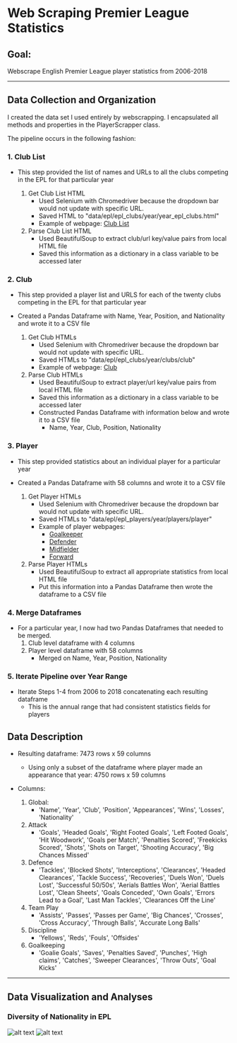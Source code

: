 # **Web Scraping Premier League Statistics**

## **Goal**:
Webscrape English Premier League player statistics from 2006-2018
___
## **Data Collection and Organization**

I created the data set I used entirely by webscrapping. I encapsulated all methods and properties in the PlayerScrapper class.

The pipeline occurs in the following fashion:
### 1. Club List
* This step provided the list of names and URLs to all the clubs competing in the EPL for that particular year

    1. Get Club List HTML
        * Used Selenium with Chromedriver because the dropdown bar would not update with specific URL. 
        * Saved HTML to "data/epl/epl_clubs/year/year_epl_clubs.html"
        * Example of webpage: [Club List](https://www.premierleague.com/clubs?se=210)
    2. Parse Club List HTML
        * Used BeautifulSoup to extract club/url key/value pairs from local HTML file
        * Saved this information as a dictionary in a class variable to be accessed later
            
### 2. Club
* This step provided a player list and URLS for each of the twenty clubs competing in the EPL for that particular year
* Created a Pandas Dataframe with Name, Year, Position, and Nationality and wrote it to a CSV file
    
    1. Get Club HTMLs
        * Used Selenium with Chromedriver because the dropdown bar would not update with specific URL.
        * Saved HTMLs to "data/epl/epl_clubs/year/clubs/club"
        * Example of webpage: [Club](https://www.premierleague.com/clubs/10/Liverpool/squad?se=210)
    2. Parse Club HTMLs
        * Used BeautifulSoup to extract player/url key/value pairs from local HTML file
        * Saved this information as a dictionary in a class variable to be accessed later
        * Constructed Pandas Dataframe with information below and wrote it to a CSV file
            * Name, Year, Club, Position, Nationality
            
### 3. Player
* This step provided statistics about an individual player for a particular year
* Created a Pandas Dataframe with 58 columns and wrote it to a CSV file
    
    1. Get Player HTMLs
        * Used Selenium with Chromedriver because the dropdown bar would not update with specific URL.
        * Saved HTMLs to "data/epl/epl_players/year/players/player"
        * Example of player webpages: 
            * [Goalkeeper](https://www.premierleague.com/players/4664/Hugo-Lloris/stats?co=1&se=210)
            * [Defender](https://www.premierleague.com/players/5140/Virgil-van-Dijk/stats?co=1&se=210)
            * [Midfielder](https://www.premierleague.com/players/3920/Paul-Pogba/stats?co=1&se=210)
            * [Forward](https://www.premierleague.com/players/4328/Sergio-Ag%C3%BCero/stats?co=1&se=210)
    2. Parse Player HTMLs
        * Used BeautifulSoup to extract all appropriate statistics from local HTML file
        * Put this information into a Pandas Dataframe then wrote the dataframe to a CSV file

### 4. Merge Dataframes
* For a particular year, I now had two Pandas Dataframes that needed to be merged. 
    1. Club level dataframe with 4 columns
    2. Player level dataframe with 58 columns
        * Merged on Name, Year, Position, Nationality

### 5. Iterate Pipeline over Year Range
* Iterate Steps 1-4 from 2006 to 2018 concatenating each resulting dataframe
    * This is the annual range that had consistent statistics fields for players

## **Data Description**
* Resulting dataframe: 7473 rows x 59 columns
    * Using only a subset of the dataframe where player made an appearance that year: 4750 rows x 59 columns
    
* Columns:
    1.  Global:
        * 'Name', 'Year', 'Club', 'Position', 'Appearances', 'Wins', 'Losses', 'Nationality'
    2. Attack
        * 'Goals', 'Headed Goals', 'Right Footed Goals', 'Left Footed Goals', 'Hit Woodwork', 'Goals per Match', 'Penalties Scored', 'Freekicks Scored', 'Shots', 'Shots on Target', 'Shooting Accuracy', 'Big Chances Missed'
    3. Defence
        * 'Tackles', 'Blocked Shots', 'Interceptions', 'Clearances', 'Headed Clearances', 'Tackle Success', 'Recoveries', 'Duels Won', 'Duels Lost', 'Successful 50/50s', 'Aerials Battles Won', 'Aerial Battles Lost', 'Clean Sheets', 'Goals Conceded', 'Own Goals', 'Errors Lead to a Goal', 'Last Man Tackles', 'Clearances Off the Line'
    4. Team Play
        * 'Assists', 'Passes', 'Passes per Game', 'Big Chances', 'Crosses', 'Cross Accuracy', 'Through Balls', 'Accurate Long Balls'
    5. Discipline
        * 'Yellows', 'Reds', 'Fouls', 'Offsides'
    6. Goalkeeping
        * 'Goalie Goals', 'Saves', 'Penalties Saved', 'Punches', 'High claims', 'Catches', 'Sweeper Clearances', 'Throw Outs', 'Goal Kicks'
___

## **Data Visualization and Analyses**

### Diversity of Nationality in EPL
![alt text](https://github.com/seanwieser/capstone_1/blob/master/images/diversity_indiv.png "Individual Countries")
![alt text](https://github.com/seanwieser/capstone_1/blob/master/images/diversity_continent.png "Continents")
